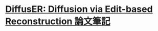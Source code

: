 # [DiffusER: Diffusion via Edit-based Reconstruction 論文筆記](https://toonnyy8-notes.github.io/DiffusER)
